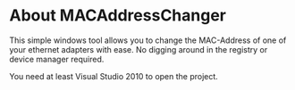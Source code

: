About MACAddressChanger
=======================
This simple windows tool allows you to change the MAC-Address of one of your ethernet adapters with ease. No digging around in the registry or device manager required.

You need at least Visual Studio 2010 to open the project.
